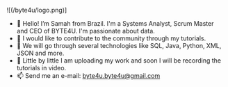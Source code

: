 ![(/byte4u/logo.png)]


- 👋 Hello! I’m Samah from Brazil. I'm a Systems Analyst, Scrum Master and CEO of BYTE4U. I'm passionate about data.
- 👀 I would like to contribute to the community through my tutorials.
- 🌱 We will go through several technologies like SQL, Java, Python, XML, JSON and more.
- 💞️ Little by little I am uploading my work and soon I will be recording the tutorials in video.
- 📫 Send me an e-mail: byte4u.byte4u@gmail.com 

   
